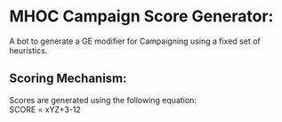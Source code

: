# MHOC Campaign Score Generator:  
A bot to generate a GE modifier for Campaigning using a fixed set of heuristics.  
  
## Scoring Mechanism:  
Scores are generated using the following equation:  
SCORE = xYZ+3-12
